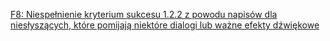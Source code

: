 [F8: Niespełnienie kryterium sukcesu 1.2.2 z powodu napisów dla niesłyszących, które pomijają niektóre dialogi lub ważne efekty dźwiękowe](https://www.w3.org/WAI/WCAG22/Techniques/failures/F8)